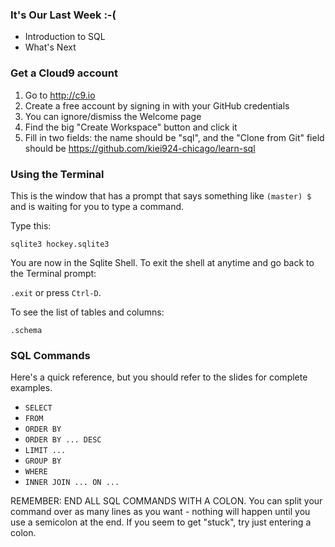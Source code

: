 ### It's Our Last Week :-(

* Introduction to SQL
* What's Next


### Get a Cloud9 account

1. Go to http://c9.io
2. Create a free account by signing in with your GitHub credentials
3. You can ignore/dismiss the Welcome page
4. Find the big "Create Workspace" button and click it
5. Fill in two fields: the name should be "sql", and the "Clone from Git" field should be https://github.com/kiei924-chicago/learn-sql

### Using the Terminal

This is the window that has a prompt that says something like `(master) $` and is waiting for you to type a command.

Type this:

`sqlite3 hockey.sqlite3`

You are now in the Sqlite Shell.  To exit the shell at anytime and go back to the Terminal prompt:

`.exit`  or press `Ctrl-D`.

To see the list of tables and columns:

`.schema`

### SQL Commands

Here's a quick reference, but you should refer to the slides for complete examples.

* `SELECT`
* `FROM`
* `ORDER BY`
* `ORDER BY ... DESC`
* `LIMIT ...`
* `GROUP BY`
* `WHERE`
* `INNER JOIN ... ON ...`

REMEMBER: END ALL SQL COMMANDS WITH A COLON.  You can split your command over as many lines as you want - nothing will happen until you use a semicolon at the end.  If you seem to get "stuck", try just entering a colon.




